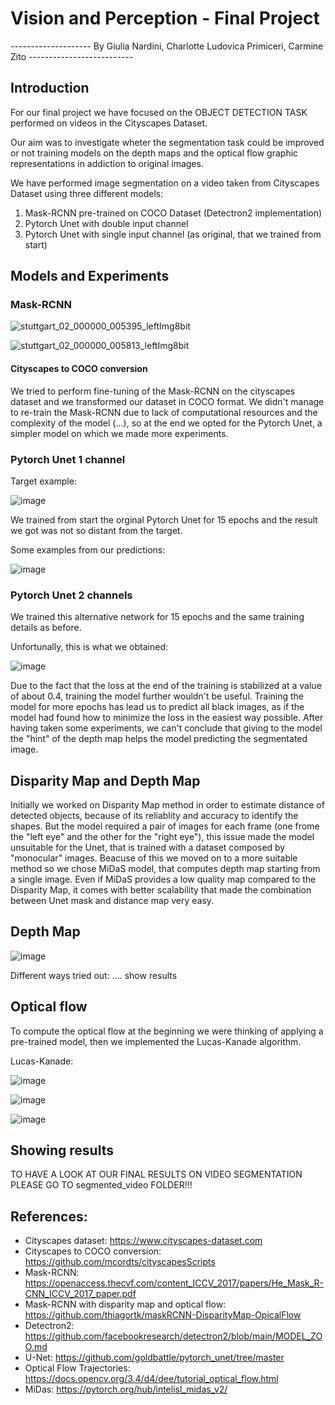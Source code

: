 # Vision and Perception - Final Project

-------------------- By Giulia Nardini, Charlotte Ludovica Primiceri, Carmine Zito --------------------------

## Introduction
For our final project we have focused on the OBJECT DETECTION TASK performed on videos in the Cityscapes Dataset.

Our aim was to investigate wheter the segmentation task could be improved or not training models on the depth maps and the optical flow graphic representations in addiction to original images.

We have performed image segmentation on a video taken from Cityscapes Dataset using three different models:
  1)  Mask-RCNN pre-trained on COCO Dataset (Detectron2 implementation)
  2)  Pytorch Unet with double input channel
  3)  Pytorch Unet with single input channel (as original, that we trained from start)

## Models and Experiments
### Mask-RCNN

![stuttgart_02_000000_005395_leftImg8bit](https://github.com/CharlottePrimiceri/VP_Project/assets/114931709/98b510ac-ecb1-4775-89a4-a30555609e85)

![stuttgart_02_000000_005813_leftImg8bit](https://github.com/CharlottePrimiceri/VP_Project/assets/114931709/81571945-8670-43ef-9c4b-1ae4fded5c1d)

#### Cityscapes to COCO conversion
We tried to perform fine-tuning of the Mask-RCNN on the cityscapes dataset and we transformed our dataset in COCO format.
We didn't manage to re-train the Mask-RCNN due to lack of computational resources and the complexity of the model (...), so at the end we opted for the Pytorch Unet, a simpler model on which we made more experiments.
### Pytorch Unet 1 channel
Target example:

![image](https://github.com/CharlottePrimiceri/VP_Project/assets/114931709/01be8415-b49e-44ce-b896-53868e6ba2f2)

We trained from start the orginal Pytorch Unet for 15 epochs and the result we got was not so distant from the target. 

Some examples from our predictions:

![image](https://github.com/CharlottePrimiceri/VP_Project/assets/114931709/2f3b7dfd-cba0-4dc0-a55b-1e4f983ef106)


### Pytorch Unet 2 channels
We trained this alternative network for 15 epochs and the same training details as before.

Unfortunally, this is what we obtained:

![image](https://github.com/CharlottePrimiceri/VP_Project/assets/114931709/30989a00-fe73-4577-ac70-67adc91b7bb0)


Due to the fact that the loss at the end of the training is stabilized at a value of about 0.4, training the model further wouldn't be useful. Training the model for more epochs has lead us to predict all black images, as if the model had found how to minimize the loss in the easiest way possible.
After having taken some experiments, we can't conclude that giving to the model the "hint" of the depth map helps the model predicting the segmentated image.

## Disparity Map and Depth Map

Initially we worked on Disparity Map method in order to estimate distance of detected objects, because of its reliablity and accuracy to identify the shapes. 
But the model required a pair of images for each frame (one frome the "left eye" and the other for the "right eye"), this issue made the model unsuitable for the Unet, that is trained with a dataset composed by "monocular" images.
Beacuse of this we moved on to a more suitable method so we chose MiDaS model, that computes depth map starting from a single image.
Even if MiDaS provides a low quality map compared to the Disparity Map, it comes with better scalability that made the combination between Unet mask and distance map very easy.

## Depth Map

![image](https://github.com/CharlottePrimiceri/VP_Project/assets/114931709/c562fef0-d3c7-4729-9c0d-37f968e20715)

Different ways tried out: .... show results


## Optical flow

To compute the optical flow at the beginning we were thinking of applying a pre-trained model, then we implemented the Lucas-Kanade algorithm.

Lucas-Kanade: 

![image](https://github.com/CharlottePrimiceri/VP_Project/assets/114931709/18f40f4e-1320-4093-a297-e269d041c165)

![image](https://github.com/CharlottePrimiceri/VP_Project/assets/114931709/8e937b50-5b61-4ee2-ae30-7756f9fcd055)

![image](https://github.com/CharlottePrimiceri/VP_Project/assets/114931709/1b2c4fa3-682e-4213-91ad-b47a7beb1a8a)


## Showing results

TO HAVE A LOOK AT OUR FINAL RESULTS ON VIDEO SEGMENTATION PLEASE GO TO segmented_video FOLDER!!!

## References:
- Cityscapes dataset: https://www.cityscapes-dataset.com
- Cityscapes to COCO conversion: https://github.com/mcordts/cityscapesScripts
- Mask-RCNN: https://openaccess.thecvf.com/content_ICCV_2017/papers/He_Mask_R-CNN_ICCV_2017_paper.pdf
- Mask-RCNN with disparity map and optical flow: https://github.com/thiagortk/maskRCNN-DisparityMap-OpicalFlow
- Detectron2: https://github.com/facebookresearch/detectron2/blob/main/MODEL_ZOO.md
- U-Net: https://github.com/goldbattle/pytorch_unet/tree/master
- Optical Flow Trajectories: https://docs.opencv.org/3.4/d4/dee/tutorial_optical_flow.html
- MiDas: https://pytorch.org/hub/intelisl_midas_v2/ 


